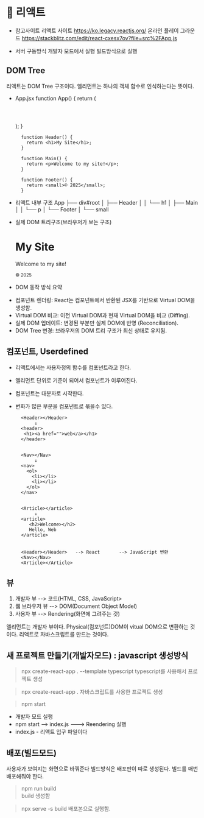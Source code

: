# 📘 리액트

* 참고사이트
리액트 사이트 https://ko.legacy.reactjs.org/
온라인 플레이 그라운드 https://stackblitz.com/edit/react-cxesx7ov?file=src%2FApp.js


* 서버 구동방식
개발자 모드에서 실행
빌드방식으로 실행

## DOM Tree
리액트는 DOM Tree  구조이다.
엘리먼트는 하나의 객체 함수로 인식하는다는 뜻이다.

* App.jsx
		function App() {
		  return (
		    <div id="root">
		      <Header />
		      <Main />
		      <Footer />
		    </div>
		  );
		}

		function Header() {
		  return <h1>My Site</h1>;
		}

		function Main() {
		  return <p>Welcome to my site!</p>;
		}

		function Footer() {
		  return <small>© 2025</small>;
		}


* 리액트 내부 구조
		App
		├── div#root
		│   ├── Header
		│   │   └── h1
		│   ├── Main
		│   │   └── p
		│   └── Footer
		│       └── small


* 실제  DOM 트리구조(브라우저가 보는 구조)
		<div id="root">
		  <h1>My Site</h1>
		  <p>Welcome to my site!</p>
		  <small>© 2025</small>
		</div>
*  DOM 동작 방식 요약
- 컴포넌트 렌더링: React는 컴포넌트에서 반환된 JSX를 기반으로 Virtual DOM을 생성함.
- Virtual DOM 비교: 이전 Virtual DOM과 현재 Virtual DOM을 비교 (Diffing).
- 실제 DOM 업데이트: 변경된 부분만 실제 DOM에 반영 (Reconciliation).
- DOM Tree 변경: 브라우저의 DOM 트리 구조가 최신 상태로 유지됨.



## 컴포넌트, Userdefined
- 리액트에서는 사용자정의 함수를 컴포넌트라고 한다.
- 엘리먼트 단위로 기준이 되어서 컴포넌트가 이루어진다.
- 컴포넌트는 대분자로 시작한다.
- 변화가 많은 부분을 컴포넌트로 묶을수 있다.

		<Header></Header>
		     ↓
		<header>
		 <h1><a href="">web</a></h1>
		</header>


		<Nav></Nav>  
		     ↓
		<nav>
		  <ol>
		    <li></li>
		    <li></li>
		  </ol>
		</nav>


		<Article></article>
		     ↓
		<article>
		   <h2>Welcome></h2>
		   Hello, Web
		</article>


		<Header></Header>	--> React		--> JavaScript 변환
		<Nav></Nav>
		<Article></Article>


## 뷰
1. 개발자 뷰 --> 코드(HTML, CSS, JavaScript>
2. 웹 브라우저 뷰 --> DOM(Document Object Model)
3. 사용자 뷰 -->  Rendering(화면에 그려주는 것) 

엘리먼트는 개발자 뷰이다.
Physical(컴포넌트)DOM이 vitual DOM으로 변환하는 것이다.
리액트로 자바스크립트를 만드는 것이다.


## 새 프로젝트 만들기(개발자모드) : javascript 생성방식


>npx create-react-app . --template typescript
typescript를 사용해서 프로젝트 생성

>npx create-react-app . 
자바스크립트를 사용한 프로젝트 생성

>npm start 

- 개발자 모드 실행
- npm start  --> index.js ---> Reendering 실행
- index.js - 리액트 입구 파일이다

## 배포(빌드모드) 
사용자가 보여지는 화면으로 바꿔준다
빌드방식은 배포판이 따로 생성된다.
빌드를 매번 배포해줘야 한다.

>npm run build  
build 생성함

>npx serve -s build
배포본으로 실행함.

